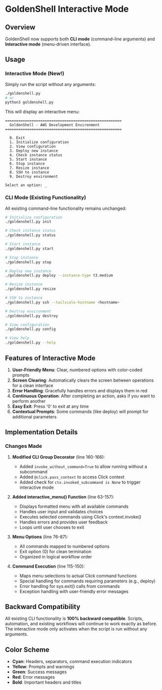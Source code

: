 # GoldenShell Interactive Mode

## Overview

GoldenShell now supports both **CLI mode** (command-line arguments) and **Interactive mode** (menu-driven interface).

## Usage

### Interactive Mode (New!)

Simply run the script without any arguments:

```bash
./goldenshell.py
# or
python3 goldenshell.py
```

This will display an interactive menu:

```
=====================================================
  GoldenShell - AWS Development Environment
=====================================================

  0. Exit
  1. Initialize configuration
  2. View configuration
  3. Deploy new instance
  4. Check instance status
  5. Start instance
  6. Stop instance
  7. Resize instance
  8. SSH to instance
  9. Destroy environment

Select an option: _
```

### CLI Mode (Existing Functionality)

All existing command-line functionality remains unchanged:

```bash
# Initialize configuration
./goldenshell.py init

# Check instance status
./goldenshell.py status

# Start instance
./goldenshell.py start

# Stop instance
./goldenshell.py stop

# Deploy new instance
./goldenshell.py deploy --instance-type t3.medium

# Resize instance
./goldenshell.py resize

# SSH to instance
./goldenshell.py ssh --tailscale-hostname <hostname>

# Destroy environment
./goldenshell.py destroy

# View configuration
./goldenshell.py config

# View help
./goldenshell.py --help
```

## Features of Interactive Mode

1. **User-Friendly Menu**: Clear, numbered options with color-coded prompts
2. **Screen Clearing**: Automatically clears the screen between operations for a clean interface
3. **Error Handling**: Gracefully handles errors and displays them in red
4. **Continuous Operation**: After completing an action, asks if you want to perform another
5. **Easy Exit**: Press '0' to exit at any time
6. **Contextual Prompts**: Some commands (like deploy) will prompt for additional parameters

## Implementation Details

### Changes Made

1. **Modified CLI Group Decorator** (line 160-166):
   - Added `invoke_without_command=True` to allow running without a subcommand
   - Added `@click.pass_context` to access Click context
   - Added check for `ctx.invoked_subcommand is None` to trigger interactive mode

2. **Added interactive_menu() Function** (line 63-157):
   - Displays formatted menu with all available commands
   - Handles user input and validates choices
   - Executes selected commands using Click's context.invoke()
   - Handles errors and provides user feedback
   - Loops until user chooses to exit

3. **Menu Options** (line 76-87):
   - All commands mapped to numbered options
   - Exit option (0) for clean termination
   - Organized in logical workflow order

4. **Command Execution** (line 115-150):
   - Maps menu selections to actual Click command functions
   - Special handling for commands requiring parameters (e.g., deploy)
   - Error handling for sys.exit() calls from commands
   - Exception handling with user-friendly error messages

## Backward Compatibility

All existing CLI functionality is **100% backward compatible**. Scripts, automation, and existing workflows will continue to work exactly as before. The interactive mode only activates when the script is run without any arguments.

## Color Scheme

- **Cyan**: Headers, separators, command execution indicators
- **Yellow**: Prompts and warnings
- **Green**: Success messages
- **Red**: Error messages
- **Bold**: Important headers and titles
